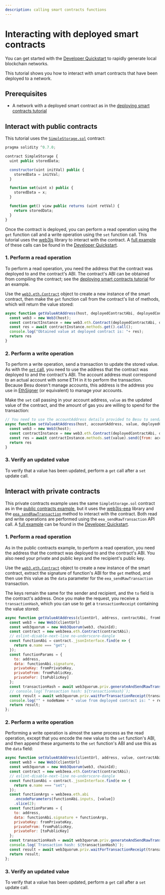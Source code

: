 ```yaml
---
description: calling smart contracts functions
---
```


# Interacting with deployed smart contracts

You can get started with the [Developer Quickstart](../Developer-Quickstart.md) to rapidly generate
local blockchain networks.

This tutorial shows you how to interact with smart contracts that have been deployed to a network.

## Prerequisites

* A network with a deployed smart contract as in the [deploying smart contracts tutorial](Deploying-Contracts.md)

## Interact with public contracts

This tutorial uses the
[`SimpleStorage.sol`](https://github.com/ConsenSys/quorum-dev-quickstart/blob/master/files/common/smart_contracts/contracts/SimpleStorage.sol)
contract:

```js
pragma solidity ^0.7.0;

contract SimpleStorage {
  uint public storedData;

  constructor(uint initVal) public {
    storedData = initVal;
  }

  function set(uint x) public {
    storedData = x;
  }

  function get() view public returns (uint retVal) {
    return storedData;
  }
}
```

Once the contract is deployed, you can perform a read operation using the `get` function call and a
write operation using the `set` function call.
This tutorial uses the [web3js](https://www.npmjs.com/package/web3) library to interact with the contract.
A [full example](https://github.com/ConsenSys/quorum-dev-quickstart/blob/master/files/besu/smart_contracts/scripts/public_tx.js)
of these calls can be found in the [Developer Quickstart].

### 1. Perform a read operation

To perform a read operation, you need the address that the contract was deployed to and the contract's ABI.
The contract's ABI can be obtained from compiling the contract; see the
[deploying smart contracts tutorial](Deploying-Contracts.md) for an example.

Use the [`web3.eth.Contract`](https://web3js.readthedocs.io/en/v1.3.4/web3-eth-contract.html) object to create a new
instance of the smart contract, then make the `get` function call from the contract's list of methods, which will return the value stored:

```js
async function getValueAtAddress(host, deployedContractAbi, deployedContractAddress){
  const web3 = new Web3(host);
  const contractInstance = new web3.eth.Contract(deployedContractAbi, deployedContractAddress);
  const res = await contractInstance.methods.get().call();
  console.log("Obtained value at deployed contract is: "+ res);
  return res
}
```

### 2. Perform a write operation

To perform a write operation, send a transaction to update the stored value.
As with the [`get` call](#1-perform-a-read-operation), you need to use the address that the contract was deployed to and the contract's ABI.
The account address must correspond to an actual account with some ETH in it to perform the transaction.
Because Besu doesn't manage accounts, this address is the address you use in
[EthSigner](https://docs.ethsigner.consensys.net/en/stable/) (or equivalent) to manage your accounts.

Make the `set` call passing in your account address, `value` as the updated value of the contract, and the amount of gas
you are willing to spend for the transaction:

```js
// You need to use the accountAddress details provided to Besu to send/interact with contracts
async function setValueAtAddress(host, accountAddress, value, deployedContractAbi, deployedContractAddress){
  const web3 = new Web3(host);
  const contractInstance = new web3.eth.Contract(deployedContractAbi, deployedContractAddress);
  const res = await contractInstance.methods.set(value).send({from: accountAddress, gasPrice: "0xFF", gasLimit: "0x24A22"});
  return res
}
```

### 3. Verify an updated value

To verify that a value has been updated, perform a `get` call after a `set` update call.

## Interact with private contracts

This private contracts example uses the same `SimpleStorage.sol` contract as in the
[public contracts example](#interact-with-public-contracts), but it uses the
[web3js-eea](https://github.com/ConsenSys/web3js-eea) library and the
[`eea_sendRawTransaction`](../../Reference/API-Methods.md#eea_sendrawtransaction) method to interact with the contract.
Both read and write operations are performed using the `eea_sendRawTransaction` API call.
A [full example](https://github.com/ConsenSys/quorum-dev-quickstart/blob/master/files/besu/smart_contracts/scripts/private_tx.js)
can be found in the [Developer Quickstart].

### 1. Perform a read operation

As in the public contracts example, to perform a read operation, you need the address that the contract was deployed to
and the contract's ABI.
You also need your private and public keys and the recipient's public key.

Use the [`web3.eth.Contract`](https://web3js.readthedocs.io/en/v1.3.4/web3-eth-contract.html) object to create a new
instance of the smart contract, extract the signature of function's ABI for the `get` method, and then use this value as
the `data` parameter for the `eea_sendRawTransaction` transaction.

The keys remain the same for the sender and recipient, and the `to` field is the contract's address.
Once you make the request, you receive a `transactionHash`, which you can use to get a `transactionReceipt` containing
the value stored:

```js
async function getValueAtAddress(clientUrl, address, contractAbi, fromPrivateKey, fromPublicKey, toPublicKey) {
  const web3 = new Web3(clientUrl)
  const web3quorum = new Web3Quorum(web3, chainId);
  const contract = new web3eea.eth.Contract(contractAbi);
  // eslint-disable-next-line no-underscore-dangle
  const functionAbi = contract._jsonInterface.find(e => {
    return e.name === "get";
  });
  const functionParams = {
    to: address,
    data: functionAbi.signature,
    privateKey: fromPrivateKey,
    privateFrom: fromPublicKey,
    privateFor: [toPublicKey]
  };
  const transactionHash = await web3quorum.priv.generateAndSendRawTransaction(functionParams);
  // console.log(`Transaction hash: ${transactionHash}`);
  const result = await web3quorum.priv.waitForTransactionReceipt(transactionHash);
  console.log("" + nodeName + " value from deployed contract is: " + result.output);
  return result;
};
```

### 2. Perform a write operation

Performing a write operation is almost the same process as the read operation, except that you encode the new value to
the `set` function's ABI, and then append these arguments to the `set` function's ABI and use this as the `data` field:

```js
async function setValueAtAddress(clientUrl, address, value, contractAbi, fromPrivateKey, fromPublicKey, toPublicKey) {
  const web3 = new Web3(clientUrl)
  const web3quorum = new Web3Quorum(web3, chainId);
  const contract = new web3eea.eth.Contract(contractAbi);
  // eslint-disable-next-line no-underscore-dangle
  const functionAbi = contract._jsonInterface.find(e => {
    return e.name === "set";
  });
  const functionArgs = web3eea.eth.abi
    .encodeParameters(functionAbi.inputs, [value])
    .slice(2);
  const functionParams = {
    to: address,
    data: functionAbi.signature + functionArgs,
    privateKey: fromPrivateKey,
    privateFrom: fromPublicKey,
    privateFor: [toPublicKey]
  };
  const transactionHash = await web3quorum.priv.generateAndSendRawTransaction(functionParams);
  console.log(`Transaction hash: ${transactionHash}`);
  const result = await web3quorum.priv.waitForTransactionReceipt(transactionHash);
  return result;
};
```

### 3. Verify an updated value

To verify that a value has been updated, perform a `get` call after a `set` update call.

[Developer Quickstart]: ../Developer-Quickstart.md
